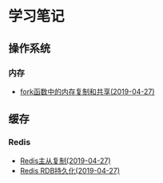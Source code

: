 # 学习笔记

## 操作系统

### 内存

- [fork函数中的内存复制和共享(2019-04-27)](fork函数中的内存复制和共享.md)

## 缓存

### Redis

- [Redis主从复制(2019-04-27)](./Redis主从复制.md)
- [Redis RDB持久化(2019-04-27)](RedisRDB持久化.md)
